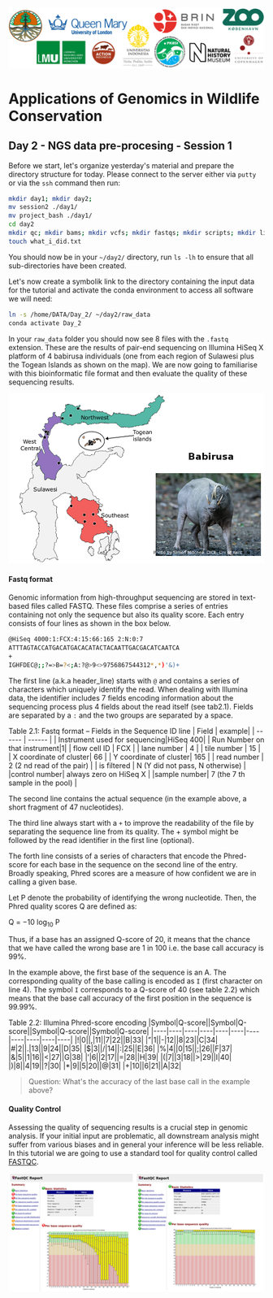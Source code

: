 ![Workshop-logo](../IM/LOGO_new.png)
# Applications of Genomics in Wildlife Conservation

## Day 2 - NGS data pre-procesing - Session 1

Before we start, let's organize yesterday's material and prepare the directory structure for today.
Please connect to the server either via `putty` or via the `ssh` command then run:
```sh
mkdir day1; mkdir day2;
mv session2 ./day1/
mv project_bash ./day1/
cd day2
mkdir qc; mkdir bams; mkdir vcfs; mkdir fastqs; mkdir scripts; mkdir lists
touch what_i_did.txt
```
You should now be in your `~/day2/` directory, run `ls -lh` to ensure that all sub-directories have been created.

Let's now create a symbolik link to the directory containing the input data for the tutorial and activate the conda environment to access all software we will need:
```sh
ln -s /home/DATA/Day_2/ ~/day2/raw_data
conda activate Day_2
```
In your `raw_data` folder you should now see 8 files with the `.fastq` extension. These are the results of pair-end sequencing on Illumina HiSeq X platform of 4 babirusa individuals (one from each region of Sulawesi plus the Togean Islands as shown on the map). We are now going to familiarise with this bioinformatic file format and then evaluate the quality of these sequencing results.

![babirusa_map](../IM/babirusa_day2.png)

#### Fastq format
Genomic information from high-throughput sequencing are stored in text-based files called
FASTQ. These files comprise a series of entries containing not only the sequence but also
its quality score. Each entry consists of four lines as shown in the box below.

```sh
@HiSeq 4000:1:FCX:4:15:66:165 2:N:0:7
ATTTAGTACCATGACATGACACATACTACAATTGACGACATCAATCA
+
IGHFDEC@;;?=>B=?<;A:?@>9<>9756867544312*,*)'&)+
```

The first line (a.k.a header_line) starts with `@` and contains a series of characters which uniquely identify the read. 
When dealing with Illumina data, the identifier includes 7 fields encoding information about the sequencing process plus 4 fields about the read itself (see tab2.1).
Fields are separated by a `:` and the two groups are separated by a space.

Table 2.1: Fastq format – Fields in the Sequence ID line
| Field | example|
| ------ | ------ |
| Instrument used for sequencing|HiSeq 400|
| Run Number on that instrument|1|
| flow cell ID | FCX |
| lane number | 4 |
| tile number | 15 |
| X coordinate of cluster| 66 |
| Y coordinate of cluster| 165 |
| read number | 2 (2 nd read of the pair) |
| is filtered | N (Y did not pass, N otherwise) |
|control number| always zero on HiSeq X |
|sample number| 7 (the 7 th sample in the pool) |

The second line contains the actual sequence (in the example above, a short fragment of 47 nucleotides).

The third line always start with a `+` to improve the readability of the file by separating the
sequence line from its quality. The + symbol might be followed by the read identifier in
the first line (optional).

The forth line consists of a series of characters that encode the Phred-score for each
base in the sequence on the second line of the entry. Broadly speaking, Phred scores
are a measure of how confident we are in calling a given base.

Let P denote the probability of identifying the wrong nucleotide. Then, the Phred quality
scores Q are defined as:

Q = −10 log<sub>10</sub> P

Thus, if a base has an assigned Q-score of 20, it means that the chance that we have
called the wrong base are 1 in 100 i.e. the base call accuracy is 99%.

In the example above, the first base of the sequence is an A. The corresponding quality
of the base calling is encoded as `I` (first character on line 4). The symbol `I` corresponds
to a Q-score of 40 (see table 2.2) which means that the base call accuracy of the first
position in the sequence is 99.99%.

Table 2.2: Illumina Phred-score encoding
|Symbol|Q-score||Symbol|Q-score||Symbol|Q-score||Symbol|Q-score|
|----|----|----|----|----|----|----|----|----|----|----|
|!|0||,|11||7|22||B|33|
|”|1||-|12||8|23||C|34|
|#|2||.|13||9|24||D|35|
|$|3||/|14||:|25||E|36|
|%|4||0|15||;|26||F|37|
|&|5||1|16||<|27||G|38|
|’|6||2|17||=|28||H|39|
|(|7||3|18||>|29||I|40|
|)|8||4|19||?|30|
|*|9||5|20||@|31|
|+|10||6|21||A|32|


> Question: What's the accuracy of the last base call in the example above? 

#### Quality Control

Assessing the quality of sequencing results is a crucial step in genomic analysis. 
If your initial input are problematic, all downstream analysis might suffer from various biases and in general your inference will be less reliable.
In this tutorial we are going to use a standard tool for quality control called [FASTQC](https://www.bioinformatics.babraham.ac.uk/projects/fastqc/).

![fastQC](../IM/fq_report.png)

 
